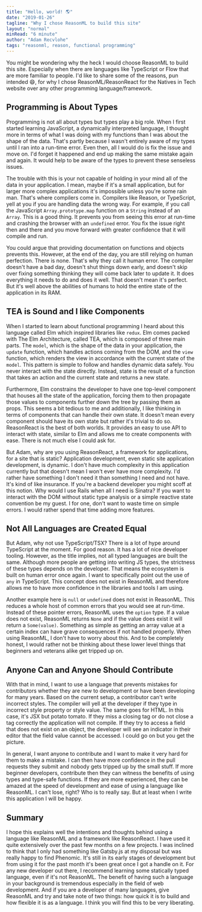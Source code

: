 ```yaml
---
title: "Hello, world! 🌎"
date: "2019-01-26"
tagline: "Why I chose ReasonML to build this site"
layout: "normal"
minRead: "6 minute"
author: "Adam Recvlohe"
tags: "reasonml, reason, functional programming"
---
```


You might be wondering why the heck I would choose ReasonML to build this site. Especially when there are languages like TypeScript or Flow that are more familiar to people. I'd like to share some of the reasons, pun intended 😄, for why I chose ReasonML/ReasonReact for the Natives in Tech website over any other programming language/framework.

## Programming is About Types

Programming is not all about types but types play a big role. When I first started learning JavaScript, a dynamically interpreted language, I thought more in terms of what I was doing with my functions than I was about the shape of the data. That's partly because I wasn't entirely aware of my types until I ran into a run-time error. Even then, all I would do is fix the issue and move on. I'd forget it happened and end up making the same mistake again and again. It would help to be aware of the types to prevent these senseless issues.

The trouble with this is your not capable of holding in your mind all of the data in your application. I mean, maybe if it's a small application, but for larger more complex applications it's impossible unless you're some rain man. That's where compilers come in. Compilers like Reason, or TypeScript, yell at you if you are handling data the wrong way. For example, if you call the JavaScript `Array.prototype.map` function on a `String` instead of an `Array`. This is a good thing. It prevents you from seeing this error at run-time and crashing the browser with an `undefined` error. You fix the issue right then and there and you move forward with greater confidence that it will compile and run.

You could argue that providing documentation on functions and objects prevents this. However, at the end of the day, you are still relying on human perfection. There is none. That's why they call it human error. The compiler doesn't have a bad day, doesn't shut things down early, and doesn't skip over fixing something thinking they will come back later to update it. It does everything it needs to do and does it well. That doesn't mean it's perfect. But it's well above the abilities of humans to hold the entire state of the application in its RAM.

## TEA is Sound and I like Components

When I started to learn about functional programming I heard about this language called Elm which inspired libraries like `redux`. Elm comes packed with The Elm Architecture, called TEA, which is composed of three main parts. The `model`, which is the shape of the data in your application, the `update` function, which handles actions coming from the DOM, and the `view` function, which renders the view in accordance with the current state of the `model`. This pattern is simple to follow and handles dynamic data safely. You never interact with the state directly. Instead, state is the result of a function that takes an action and the current state and returns a new state.

Furthermore, Elm constrains the developer to have one top-level component that houses all the state of the application, forcing them to then propagate those values to components further down the tree by passing them as props. This seems a bit tedious to me and additionally, I like thinking in terms of components that can handle their own state. It doesn't mean every component should have its own state but rather it's trivial to do so. ReasonReact is the best of both worlds. It provides an easy to use API to interact with state, similar to Elm and allows me to create components with ease. There is not much else I could ask for.

But Adam, why are you using ReasonReact, a framework for applications, for a site that is static? Application development, even static site application development, is dynamic. I don't have much complexity in this application currently but that doesn't mean I won't ever have more complexity. I'd rather have something I don't need it than something I need and not have. It's kind of like insurance. If you're a backend developer you might scoff at this notion. Why would I use Rails when all I need is Sinatra? If you want to interact with the DOM without static type analysis or a simple reactive state convention be my guest. I for one, don't want to waste time on simple errors. I would rather spend that time adding more features.

## Not All Languages are Created Equal

But Adam, why not use TypeScript/TSX? There is a lot of hype around TypeScript at the moment. For good reason. It has a lot of nice developer tooling. However, as the title implies, not all typed languages are built the same. Although more people are getting into writing JS types, the strictness of these types depends on the developer. That means the ecosystem is built on human error once again. I want to specifically point out the use of `any` in TypeScript. This concept does not exist in ReasonML and therefore allows me to have more confidence in the libraries and tools I am using.

Another example here is `null` or `undefined` does not exist in ReasonML. This reduces a whole host of common errors that you would see at run-time. Instead of these pointer errors, ReasonML uses the `option` type. If a value does not exist, ReasonML returns `None` and if the value does exist it will return a `Some(value)`. Something as simple as getting an array value at a certain index can have grave consequences if not handled properly. When using ReasonML, I don't have to worry about this. And to be completely honest, I would rather not be thinking about these lower level things that beginners and veterans alike get tripped up on.

## Anyone Can and Anyone Should Contribute

With that in mind, I want to use a language that prevents mistakes for contributors whether they are new to development or have been developing for many years. Based on the current setup, a contributor can't write incorrect styles. The compiler will yell at the developer if they type in incorrect style property or style value. The same goes for HTML. In this case, it's JSX but potato tomato. If they miss a closing tag or do not close a tag correctly the application will not compile. If they try to access a field that does not exist on an object, the developer will see an indicator in their editor that the field value cannot be accessed. I could go on but you get the picture.

In general, I want anyone to contribute and I want to make it very hard for them to make a mistake. I can then have more confidence in the pull requests they submit and nobody gets tripped up by the small stuff. If more beginner developers, contribute then they can witness the benefits of using types and type-safe functions. If they are more experienced, they can be amazed at the speed of development and ease of using a language like ReasonML. I can't lose, right? Who is to really say. But at least when I write this application I will be happy.

## Summary

I hope this explains well the intentions and thoughts behind using a language like ReasonML and a framework like ReasonReact. I have used it quite extensively over the past few months on a few projects. I was inclined to think that I only had something like Gatsby.js at my disposal but was really happy to find Phenomic. It's still in its early stages of development but from using it for the past month it's been great once I got a handle on it. For any new developer out there, I recommend learning some statically typed language, even if it's not ReasonML. The benefit of having such a language in your background is tremendous especially in the field of web development. And if you are a developer of many languages, give ReasonML and try and take note of two things: how quick it is to build and how flexible it is as a language. I think you will find this to be very liberating.
